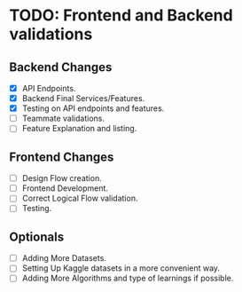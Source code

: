 # TODO: Frontend and Backend validations

## Backend Changes
- [x] API Endpoints.
- [x] Backend Final Services/Features.
- [x] Testing on API endpoints and features.
- [ ] Teammate validations.
- [ ] Feature Explanation and listing.

## Frontend Changes
- [ ] Design Flow creation.
- [ ] Frontend Development.
- [ ] Correct Logical Flow validation.
- [ ] Testing.

## Optionals
- [ ] Adding More Datasets.
- [ ] Setting Up Kaggle datasets in a more convenient way.
- [ ] Adding More Algorithms and type of learnings if possible.
